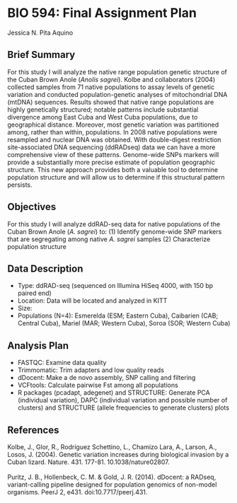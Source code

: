 # BIO 594: Final Assignment Plan
Jessica N. Pita Aquino

## Brief Summary
For this study I will analyze the native range population genetic structure of the Cuban Brown Anole (<i>Anolis sagrei</i>). Kolbe and collaborators (2004) collected samples from 71 native populations to assay levels of genetic variation and conducted population-genetic analyses of mitochondrial DNA (mtDNA) sequences. Results showed that native range populations are highly genetically structured; notable patterns include substantial divergence among East Cuba and West Cuba populations, due to geographical distance. Moreover, most genetic variation was partitioned among, rather than within, populations. 
In 2008 native populations were resampled and nuclear DNA was obtained. With double-digest restriction site-associated DNA sequencing (ddRADseq) data we can have a more comprehensive view of these patterns. Genome-wide SNPs markers will provide a substantially more precise estimate of population geographic structure. This new approach provides both a valuable tool to determine population structure and will allow us to determine if this structural pattern persists. 

## Objectives 
For this study I will analyze ddRAD-seq data for native populations of the Cuban Brown Anole (<i>A. sagrei</i>) to:
(1)	Identify genome-wide SNP markers that are segregating among native <i>A. sagrei</i> samples
(2)	Characterize population structure

## Data Description
- Type: ddRAD-seq (sequenced on Illumina HiSeq 4000, with 150 bp paired end)
- Location: Data will be located and analyzed in KITT
- Size: 
- Populations (N=4): Esmerelda (ESM; Eastern Cuba), Caibarien (CAB; Central Cuba), Mariel (MAR; Western Cuba), Soroa (SOR; Western Cuba)

## Analysis Plan
-	FASTQC: Examine data quality
-	Trimmomatic: Trim adapters and low quality reads
-	dDocent: Make a de novo assembly, SNP calling and filtering 
-	VCFtools: Calculate pairwise Fst among all populations
-	R packages (pcadapt, adegenet) and STRUCTURE: Generate PCA (individual variation), DAPC (individual variation and possible number of clusters) and STRUCTURE (allele frequencies to generate clusters) plots

## References
Kolbe, J., Glor, R., Rodríguez Schettino, L., Chamizo Lara, A., Larson, A., Losos, J. (2004). Genetic variation increases during biological invasion by a Cuban lizard. Nature. 431. 177-81. 10.1038/nature02807.
<br>
<br>
Puritz, J. B., Hollenbeck, C. M. & Gold, J. R. (2014). dDocent: a RADseq, variant-calling pipeline designed for population genomics of non-model organisms. PeerJ 2, e431. doi:10.7717/peerj.431.
